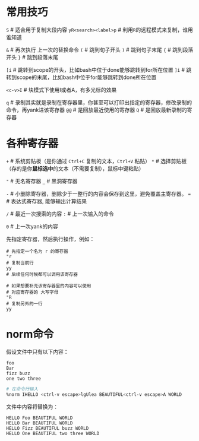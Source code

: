# 常用技巧

`S` # 适合用于复制大段内容
`yR<search><label>p` # 利用`R`的远程模式来复制，谁用谁知道

`&` # 再次执行 上一次的替换命令
`(` # 跳到句子开头
`)` # 跳到句子末尾
`{` # 跳到段落开头
`}` # 跳到段落末尾

`[i` # 跳转到scope的开头，比如bash中位于done能够跳转到for所在位置
`]i` # 跳转到scope的末尾，比如bash中位于for能够跳转到done所在位置

`<c-v>I` # 块模式下使用I或者A，有多光标的效果

`q` # 录制其实就是录制在寄存器里，你甚至可以打印出指定的寄存器，修改录制的命令，再yank进该寄存器
`@@` # 是回放最近使用的寄存器
`Q` # 是回放最新录制的寄存器

# 各种寄存器

`+` # 系统剪贴板（是你通过 `Ctrl+C` 复制的文本，`Ctrl+V` 粘贴）
`*` # 选择剪贴板（存的是你**鼠标选中**的文本（不需要复制），鼠标中键粘贴）

`"` # 无名寄存器
`_` # 黑洞寄存器

`-` # 小删除寄存器，删除少于一整行的内容会保存到这里，避免覆盖主寄存器。
`=` # 表达式寄存器, 能够输出计算结果

`/` # 最近一次搜索的内容
`:` # 上一次输入的命令

`0` # 上一次yank的内容

先指定寄存器，然后执行操作，例如：

```text
# 先指定一个名为 r 的寄存器
"r
# 复制当前行
yy
# 后续任何时候都可以调用该寄存器

# 如果想要补充该寄存器里的内容可以使用
# 对应寄存器的 大写字母
"R
# 复制另外的一行
yy
```

# norm命令

假设文件中只有以下内容：

```text
foo
Bar
fizz buzz
one two three
```

```bash
# 在命令行输入
%norm IHELLO <ctrl-v escape>lgUlea BEAUTIFUL<ctrl-v escape>A WORLD
```

文件中内容将替换为：

```text
HELLO Foo BEAUTIFUL WORLD
HELLO Bar BEAUTIFUL WORLD
HELLO Fizz BEAUTIFUL buzz WORLD
HELLO One BEAUTIFUL two three WORLD
```
